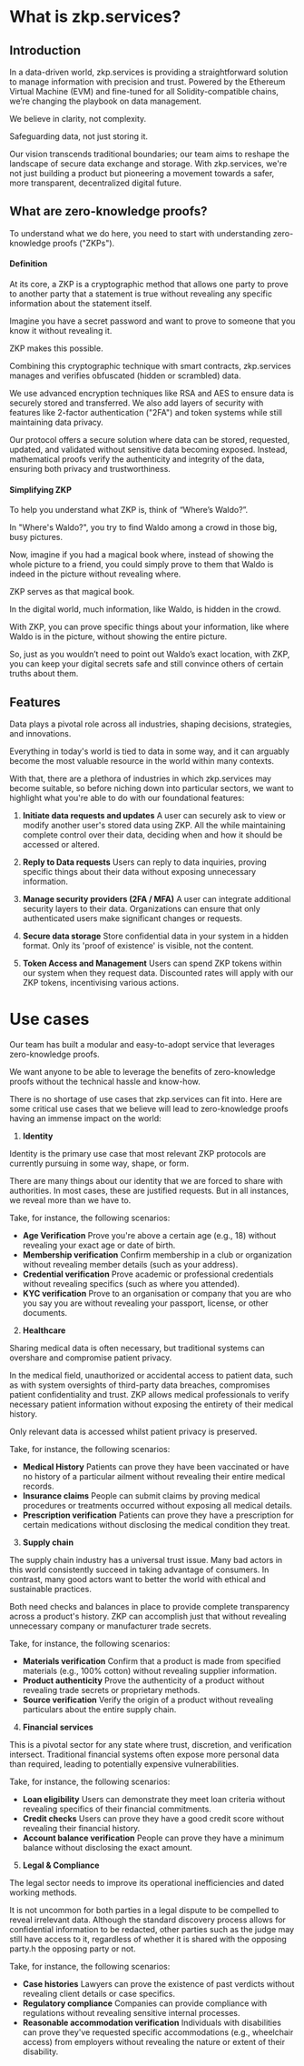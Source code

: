 # **What is zkp.services?**

## **Introduction**

In a data-driven world, zkp.services is providing a straightforward solution to manage information with precision and trust. Powered by the Ethereum Virtual Machine (EVM) and fine-tuned for all Solidity-compatible chains, we’re changing the playbook on data management.

We believe in clarity, not complexity.

Safeguarding data, not just storing it.

Our vision transcends traditional boundaries; our team aims to reshape the landscape of secure data exchange and storage. With zkp.services, we're not just building a product but pioneering a movement towards a safer, more transparent, decentralized digital future.



## **What are zero-knowledge proofs?**

To understand what we do here, you need to start with understanding zero-knowledge proofs ("ZKPs").

#### **Definition**

At its core, a ZKP is a cryptographic method that allows one party to prove to another party that a statement is true without revealing any specific information about the statement itself.

Imagine you have a secret password and want to prove to someone that you know it without revealing it.

ZKP makes this possible.

Combining this cryptographic technique with smart contracts, zkp.services manages and verifies obfuscated (hidden or scrambled) data.

We use advanced encryption techniques like RSA and AES to ensure data is securely stored and transferred. We also add layers of security with features like 2-factor authentication ("2FA") and token systems while still maintaining data privacy.

Our protocol offers a secure solution where data can be stored, requested, updated, and validated without sensitive data becoming exposed. Instead, mathematical proofs verify the authenticity and integrity of the data, ensuring both privacy and trustworthiness.


#### **Simplifying ZKP**

To help you understand what ZKP is, think of “Where’s Waldo?”.

In "Where's Waldo?", you try to find Waldo among a crowd in those big, busy pictures.

Now, imagine if you had a magical book where, instead of showing the whole picture to a friend, you could simply prove to them that Waldo is indeed in the picture without revealing where.

ZKP serves as that magical book.

In the digital world, much information, like Waldo, is hidden in the crowd.

With ZKP, you can prove specific things about your information, like where Waldo is in the picture, without showing the entire picture.

So, just as you wouldn’t need to point out Waldo’s exact location, with ZKP, you can keep your digital secrets safe and still convince others of certain truths about them.



## **Features**

Data plays a pivotal role across all industries, shaping decisions, strategies, and innovations.

Everything in today's world is tied to data in some way, and it can arguably become the most valuable resource in the world within many contexts.

With that, there are a plethora of industries in which zkp.services may become suitable, so before niching down into particular sectors, we want to highlight what you're able to do with our foundational features:

1. **Initiate data requests and updates**
   A user can securely ask to view or modify another user's stored data using ZKP. All the while maintaining complete control over their data, deciding when and how it should be accessed or altered.

<!---->

2. **Reply to Data requests**
   Users can reply to data inquiries, proving specific things about their data without exposing unnecessary information.

<!---->

3. **Manage security providers (2FA / MFA)**
   A user can integrate additional security layers to their data. Organizations can ensure that only authenticated users make significant changes or requests.

<!---->

4. **Secure data storage**
   Store confidential data in your system in a hidden format. Only its 'proof of existence' is visible, not the content.

<!---->

5. **Token Access and Management**
   Users can spend ZKP tokens within our system when they request data. Discounted rates will apply with our ZKP tokens, incentivising various actions.



# **Use cases**

Our team has built a modular and easy-to-adopt service that leverages zero-knowledge proofs.

We want anyone to be able to leverage the benefits of zero-knowledge proofs without the technical hassle and know-how.

There is no shortage of use cases that zkp.services can fit into. Here are some critical use cases that we believe will lead to zero-knowledge proofs having an immense impact on the world:

1. **Identity**

Identity is the primary use case that most relevant ZKP protocols are currently pursuing in some way, shape, or form.

There are many things about our identity that we are forced to share with authorities. In most cases, these are justified requests. But in all instances, we reveal more than we have to.

Take, for instance, the following scenarios:&#x20;

* **Age Verification**
  Prove you're above a certain age (e.g., 18) without revealing your exact age or date of birth.
* **Membership verification**
  Confirm membership in a club or organization without revealing member details (such as your address).
* **Credential verification**
  Prove academic or professional credentials without revealing specifics (such as where you attended).
* **KYC verification**
  Prove to an organisation or company that you are who you say you are without revealing your passport, license, or other documents.


2. **Healthcare**

Sharing medical data is often necessary, but traditional systems can overshare and compromise patient privacy.

In the medical field, unauthorized or accidental access to patient data, such as with system oversights of third-party data breaches, compromises patient confidentiality and trust. ZKP allows medical professionals to verify necessary patient information without exposing the entirety of their medical history.

Only relevant data is accessed whilst patient privacy is preserved.

Take, for instance, the following scenarios:

* **Medical History**
  Patients can prove they have been vaccinated or have no history of a particular ailment without revealing their entire medical records.
* **Insurance claims**
  People can submit claims by proving medical procedures or treatments occurred without exposing all medical details.
* **Prescription verification**
  Patients can prove they have a prescription for certain medications without disclosing the medical condition they treat.



3. **Supply chain**

The supply chain industry has a universal trust issue. Many bad actors in this world consistently succeed in taking advantage of consumers. In contrast, many good actors want to better the world with ethical and sustainable practices.

Both need checks and balances in place to provide complete transparency across a product's history. ZKP can accomplish just that without revealing unnecessary company or manufacturer trade secrets.

Take, for instance, the following scenarios:

* **Materials verification**
  Confirm that a product is made from specified materials (e.g., 100% cotton) without revealing supplier information.
* **Product authenticity**
  Prove the authenticity of a product without revealing trade secrets or proprietary methods.
* **Source verification**
  Verify the origin of a product without revealing particulars about the entire supply chain.



4. **Financial services**

This is a pivotal sector for any state where trust, discretion, and verification intersect. Traditional financial systems often expose more personal data than required, leading to potentially expensive vulnerabilities.

Take, for instance, the following scenarios:

* **Loan eligibility**
  Users can demonstrate they meet loan criteria without revealing specifics of their financial commitments.
* **Credit checks**
  Users can prove they have a good credit score without revealing their financial history.
* **Account balance verification**
  People can prove they have a minimum balance without disclosing the exact amount.



5. **Legal & Compliance**

The legal sector needs to improve its operational inefficiencies and dated working methods.

It is not uncommon for both parties in a legal dispute to be compelled to reveal irrelevant data. Although the standard discovery process allows for confidential information to be redacted, other parties such as the judge may still have access to it, regardless of whether it is shared with the opposing party.h the opposing party or not.

Take, for instance, the following scenarios:

* **Case histories**
  Lawyers can prove the existence of past verdicts without revealing client details or case specifics.
* **Regulatory compliance**
  Companies can provide compliance with regulations without revealing sensitive internal processes.
* **Reasonable accommodation verification**
  Individuals with disabilities can prove they've requested specific accommodations (e.g., wheelchair access) from employers without revealing the nature or extent of their disability.

